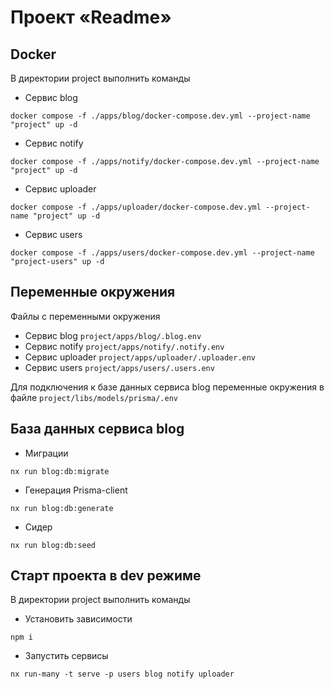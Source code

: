 # Проект «Readme»

## Docker

В директории project выполнить команды
- Сервис blog 
```
docker compose -f ./apps/blog/docker-compose.dev.yml --project-name "project" up -d
```

- Сервис notify 
```  
docker compose -f ./apps/notify/docker-compose.dev.yml --project-name "project" up -d
```

- Сервис uploader 
```
docker compose -f ./apps/uploader/docker-compose.dev.yml --project-name "project" up -d
```

- Сервис users 
```
docker compose -f ./apps/users/docker-compose.dev.yml --project-name "project-users" up -d
```

## Переменные окружения

Файлы с переменными окружения
- Сервис blog `project/apps/blog/.blog.env`
- Сервис notify `project/apps/notify/.notify.env`
- Сервис uploader `project/apps/uploader/.uploader.env`
- Сервис users `project/apps/users/.users.env`

Для подключения к базе данных сервиса blog переменные окружения в файле `project/libs/models/prisma/.env`

## База данных сервиса blog

- Миграции 
```
nx run blog:db:migrate
```

- Генерация Prisma-client 
```
nx run blog:db:generate
```

- Сидер 
```
nx run blog:db:seed
```

## Старт проекта в dev режиме

В директории project выполнить команды

- Установить зависимости
```
npm i
```
- Запустить сервисы 

```
nx run-many -t serve -p users blog notify uploader
```
